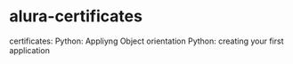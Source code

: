 # alura-certificates
certificates:
Python: Appliyng Object orientation
Python: creating your first application

